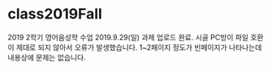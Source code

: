 # class2019Fall
2019 2학기 영어음성학 수업
2019.9.29(일) 과제 업로드 완료.
시골 PC방이 파일 호환이 제대로 되지 않아서 오류가 발생했습니다. 1~2페이지 정도가 빈페이지가 나타나는데 내용상에 문제는 없습니다.
